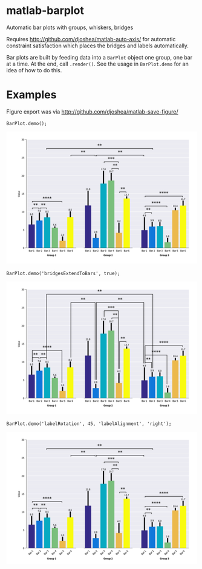 # matlab-barplot
Automatic bar plots with groups, whiskers, bridges

Requires http://github.com/djoshea/matlab-auto-axis/ for automatic constraint satisfaction which places the bridges and labels automatically.

Bar plots are built by feeding data into a `BarPlot` object one group, one bar at a time. At the end, call `.render()`. See the usage in `BarPlot.demo` for an idea of how to do this.

# Examples

Figure export was via http://github.com/djoshea/matlab-save-figure/

```
BarPlot.demo();
```
![Demo](/testBarPlot.png?raw=true "Demo")

```
BarPlot.demo('bridgesExtendToBars', true);
```
![Demo](/testBarPlotExtendedBridges.png?raw=true "Demo")

```
BarPlot.demo('labelRotation', 45, 'labelAlignment', 'right');
```
![Demo](/testBarPlotLabelRot.png?raw=true "Demo")
